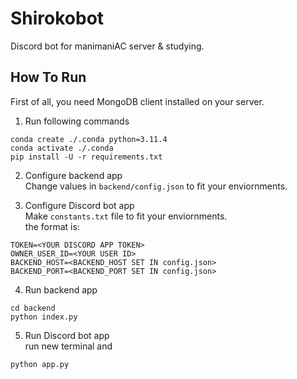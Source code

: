 # Shirokobot
Discord bot for manimaniAC server & studying.

## How To Run

First of all, you need MongoDB client installed on your server.

1. Run following commands
```
conda create ./.conda python=3.11.4
conda activate ./.conda
pip install -U -r requirements.txt
```

2. Configure backend app <br>
Change values in ```backend/config.json``` to fit your enviornments.

3. Configure Discord bot app <br>
Make ```constants.txt``` file to fit your enviornments. <br>
the format is:
```
TOKEN=<YOUR DISCORD APP TOKEN>
OWNER_USER_ID=<YOUR USER ID>
BACKEND_HOST=<BACKEND_HOST SET IN config.json>
BACKEND_PORT=<BACKEND_PORT SET IN config.json>
```

4. Run backend app
```
cd backend
python index.py
```

5. Run Discord bot app <br>
run new terminal and 
```
python app.py
```